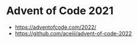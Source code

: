 # Advent of Code 2021

 - https://adventofcode.com/2022/
 - https://github.com/aceiii/advent-of-code-2022

